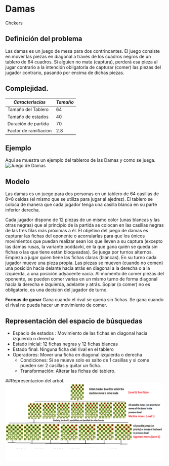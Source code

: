 # Damas

Chckers

## Definición del problema

Las damas es un juego de mesa para dos contrincantes. El juego consiste en mover las piezas en diagonal a través de los cuadros negros de un tablero de 64 cuadros. Si alguien no mata (captura), perderá esa pieza al jugar contrario a la intención obligatoria de capturar (comer) las piezas del jugador contrario, pasando por encima de dichas piezas.

## Complejidad.

| _Caracteriscias_      | _Tamaño_ |
| --------------------- | -------- |
| Tamaño del Tablero    | 64       |
| Tamaño de estados     | 40       |
| Duración de partida   | 70       |
| Factor de ramifiacion | 2.8      |

## Ejemplo

Aqui se muestra un ejemplo del tableros de las Damas y como se juega.
![Juego de Damas](https://upload.wikimedia.org/wikipedia/commons/4/44/Column_draughts_game.gif)

## Modelo

Las damas es un juego para dos personas en un tablero de 64 casillas de 8×8 celdas (el mismo que se utiliza para jugar al ajedrez). El tablero se coloca de manera que cada jugador tenga una casilla blanca en su parte inferior derecha.

Cada jugador dispone de 12 piezas de un mismo color (unas blancas y las otras negras) que al principio de la partida se colocan en las casillas negras de las tres filas más próximas a él. El objetivo del juego de damas es capturar las fichas del oponente o acorralarlas para que los únicos movimientos que puedan realizar sean los que lleven a su captura (excepto las damas rusas, la variante poddavki, en la que gana quién se queda sin fichas o las que tiene están bloqueadas).
Se juega por turnos alternos. Empieza a jugar quien tiene las fichas claras (blancas). En su turno cada jugador mueve una pieza propia.
Las piezas se mueven (cuando no comen) una posición hacia delante hacia atrás en diagonal a la derecha o a la izquierda, a una posición adyacente vacía.
Al momento de comer piezas del oponente, se pueden comer varias en un mismo turno de forma diagonal hacia la derecha e izquierda, adelante y atrás. Soplar (o comer) no es obligatorio, es una decisión del jugador de turno.

**Formas de ganar**
Gana cuando el rival se queda sin fichas.
Se gana cuando el rival no pueda hacer un movimiento de comer.

## Representación del espacio de búsquedas

- Espacio de estados : Movimiento de las fichas en diagonal hacia izquierda o derecha
- Estado inicial: 12 fichas negras y 12 fichas blancas
- Estado final: Ninguna ficha del rival en el tablero
- Operadores: Mover una ficha en diagonal izquierda o derecha
  - Condiciones: Si se mueve solo es salto de 1 casillas y si come pueden ser 2 casillas y quitar un ficha.
  - Transformación: Alterar las fichas del tablero.

##Representacion del arbol.
![Arbol de damas](https://raw.githubusercontent.com/AboorvaDevarajan/Parallel-Checkers-Game/master/images/1.png)
